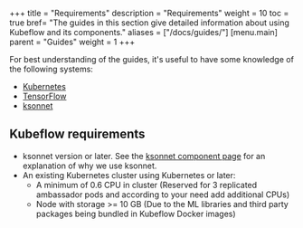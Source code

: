 +++
title = "Requirements"
description = "Requirements"
weight = 10
toc = true
bref= "The guides in this section give detailed information about using Kubeflow and its components."
aliases = ["/docs/guides/"]
[menu.main]
  parent = "Guides"
  weight = 1
+++

For best understanding of the guides, it's useful to have some knowledge of
the following systems:
* [Kubernetes](https://kubernetes.io/docs/tutorials/kubernetes-basics/)
* [TensorFlow](https://www.tensorflow.org/get_started/)
* [ksonnet](https://ksonnet.io/docs/tutorial)

## Kubeflow requirements

 * ksonnet version or later. See the [ksonnet component page](/docs/guides/components/ksonnet/) for an explanation of why we use ksonnet.
 * An existing Kubernetes cluster using Kubernetes  or later:
   * A minimum of 0.6 CPU in cluster (Reserved for 3 replicated ambassador pods and according to your need add additional CPUs)
   * Node with storage >= 10 GB (Due to the ML libraries and third party packages being bundled in Kubeflow Docker images)



